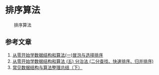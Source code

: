 #  排序算法

　　排序算法

## 参考文章

1. [从零开始学数据结构和算法(一)冒泡与选择排序](https://juejin.im/post/5c9442cb5188252da9013153)
4. [从零开始学数据结构和算法 (五) 分治法 (二分查找、快速排序、归并排序)](https://juejin.im/post/5c945c245188252d863cc969)
7. [常见数据结构与算法整理总结（下）](https://www.jianshu.com/p/42f81846c0fb)

